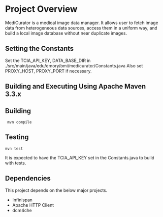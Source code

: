 # Project Overview

MediCurator is a medical image data manager. It allows user to fetch image data from heterogeneous data sources, access them in a uniform way, and build a local image database without near duplicate images.


## Setting the Constants
Set the TCIA_API_KEY, DATA_BASE_DIR in ./src/main/java/edu/emory/bmi/medicurator/Constants.java
Also set PROXY_HOST, PROXY_PORT if necessary.


## Building and Executing Using Apache Maven 3.3.x
Building
--------
     mvn compile

Testing
--------
    mvn test

It is expected to have the TCIA_API_KEY set in the Constants.java to build with tests.


## Dependencies
This project depends on the below major projects.

* Infinispan
* Apache HTTP Client
* dcm4che


